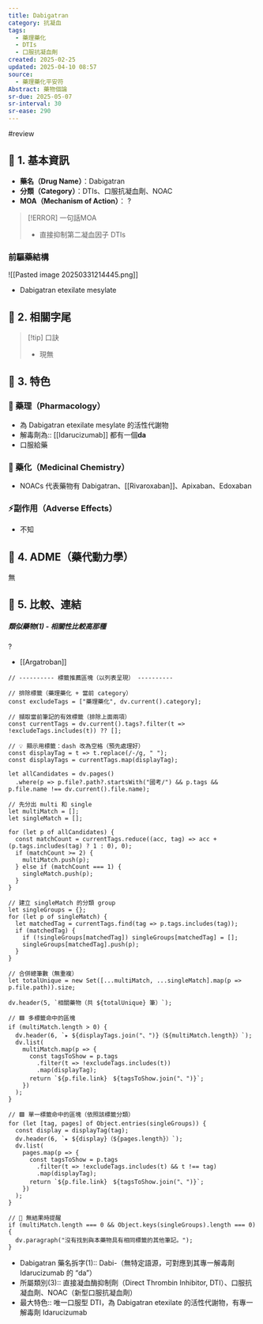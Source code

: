 ```yaml
---
title: Dabigatran
category: 抗凝血
tags:
  - 藥理藥化
  - DTIs
  - 口服抗凝血劑
created: 2025-02-25
updated: 2025-04-10 08:57
source:
  - 藥理藥化平安符
Abstract: 藥物個論
sr-due: 2025-05-07
sr-interval: 30
sr-ease: 290
---
```

#review
## 🔹 1. 基本資訊
- **藥名（Drug Name）**：Dabigatran
- **分類（Category）**：DTIs、口服抗凝血劑、NOAC
- **MOA（Mechanism of Action）**：
?
> [!ERROR] 一句話MOA
> - 直接抑制第二凝血因子 DTIs <!--SR:!2025-04-17,10,289-->


### 前驅藥結構
![[Pasted image 20250331214445.png]]
- Dabigatran etexilate mesylate


## 🔹 2. 相關字尾
> [!tip] 口訣
> - 現無

## 🔹 3. 特色
### 🧪 藥理（Pharmacology）

- 為 Dabigatran etexilate mesylate 的活性代謝物
- 解毒劑為:: [[Idarucizumab]] 都有一個**da** <!--SR:!2025-04-17,10,289-->
- 口服給藥

### 🧬 藥化（Medicinal Chemistry）
- NOACs 代表藥物有 Dabigatran、[[Rivaroxaban]]、Apixaban、Edoxaban


### ⚡副作用（Adverse Effects）
- 不知


## 🔹 4. ADME（藥代動力學）
 無
## 🔹 5. 比較、連結

##### 類似藥物(1) - 相關性比較高那種
?
- [[Argatroban]] <!--SR:!2025-04-17,10,270-->




```dataviewjs
// ---------- 標籤推薦區塊（以列表呈現） ----------

// 排除標籤（藥理藥化 + 當前 category）
const excludeTags = ["藥理藥化", dv.current().category];

// 擷取當前筆記的有效標籤（排除上面兩項）
const currentTags = dv.current().tags?.filter(t => !excludeTags.includes(t)) ?? [];

// 💡 顯示用標籤：dash 改為空格（預先處理好）
const displayTag = t => t.replace(/-/g, " ");
const displayTags = currentTags.map(displayTag);

let allCandidates = dv.pages()
  .where(p => p.file?.path?.startsWith("國考/") && p.tags && p.file.name !== dv.current().file.name);

// 先分出 multi 和 single
let multiMatch = [];
let singleMatch = [];

for (let p of allCandidates) {
  const matchCount = currentTags.reduce((acc, tag) => acc + (p.tags.includes(tag) ? 1 : 0), 0);
  if (matchCount >= 2) {
    multiMatch.push(p);
  } else if (matchCount === 1) {
    singleMatch.push(p);
  }
}

// 建立 singleMatch 的分類 group
let singleGroups = {};
for (let p of singleMatch) {
  let matchedTag = currentTags.find(tag => p.tags.includes(tag));
  if (matchedTag) {
    if (!singleGroups[matchedTag]) singleGroups[matchedTag] = [];
    singleGroups[matchedTag].push(p);
  }
}

// 合併總筆數（無重複）
let totalUnique = new Set([...multiMatch, ...singleMatch].map(p => p.file.path)).size;

dv.header(5, `相關藥物（共 ${totalUnique} 筆）`);

// 🟦 多標籤命中的區塊
if (multiMatch.length > 0) {
  dv.header(6, `▸ ${displayTags.join("、")}（${multiMatch.length}）`);
  dv.list(
    multiMatch.map(p => {
      const tagsToShow = p.tags
        .filter(t => !excludeTags.includes(t))
        .map(displayTag);
      return `${p.file.link}　${tagsToShow.join("、")}`;
    })
  );
}

// 🟩 單一標籤命中的區塊（依照該標籤分類）
for (let [tag, pages] of Object.entries(singleGroups)) {
  const display = displayTag(tag);
  dv.header(6, `▸ ${display}（${pages.length}）`);
  dv.list(
    pages.map(p => {
      const tagsToShow = p.tags
        .filter(t => !excludeTags.includes(t) && t !== tag)
        .map(displayTag);
      return `${p.file.link}　${tagsToShow.join("、")}`;
    })
  );
}

// 🔕 無結果時提醒
if (multiMatch.length === 0 && Object.keys(singleGroups).length === 0) {
  dv.paragraph("沒有找到與本藥物具有相同標籤的其他筆記。");
}

```

- Dabigatran 藥名拆字(1):: Dabi-（無特定語源，可對應到其專一解毒劑 Idarucizumab 的 “da”） <!--SR:!2025-04-11,4,282-->
- 所屬類別(3):: 直接凝血酶抑制劑（Direct Thrombin Inhibitor, DTI）、口服抗凝血劑、NOAC（新型口服抗凝血劑） <!--SR:!2025-04-11,4,282-->
- 最大特色:: 唯一口服型 DTI，為 Dabigatran etexilate 的活性代謝物，有專一解毒劑 Idarucizumab <!--SR:!2025-04-11,4,282-->
